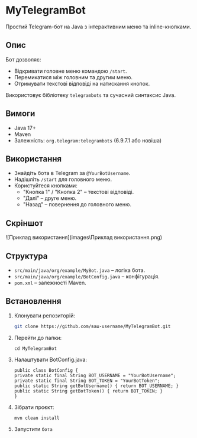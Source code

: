 # MyTelegramBot

Простий Telegram-бот на Java з інтерактивним меню та inline-кнопками.

## Опис

Бот дозволяє:
- Відкривати головне меню командою `/start`.
- Перемикатися між головним та другим меню.
- Отримувати текстові відповіді на натискання кнопок.

Використовує бібліотеку `telegrambots` та сучасний синтаксис Java.

## Вимоги

- Java 17+
- Maven
- Залежність: `org.telegram:telegrambots` (6.9.7.1 або новіша)


## Використання

- Знайдіть бота в Telegram за `@YourBotUsername`.
- Надішліть `/start` для головного меню.
- Користуйтеся кнопками:
  - "Кнопка 1" / "Кнопка 2" – текстові відповіді.
  - "Далі" – друге меню.
  - "Назад" – повернення до головного меню.

## Скріншот
![Приклад використання](images\Приклад використання.png)

## Структура

- `src/main/java/org/example/MyBot.java` – логіка бота.
- `src/main/java/org/example/BotConfig.java` – конфігурація.
- `pom.xml` – залежності Maven.

## Встановлення

1. Клонувати репозиторій:
   ```bash
   git clone https://github.com/ваш-username/MyTelegramBot.git  
   
2. Перейти до папки:
   ```
   cd MyTelegramBot

3. Налаштувати BotConfig.java:
    ```
   public class BotConfig {
    private static final String BOT_USERNAME = "YourBotUsername";
    private static final String BOT_TOKEN = "YourBotToken";
    public static String getBotUsername() { return BOT_USERNAME; }
    public static String getBotToken() { return BOT_TOKEN; } 
   }

4. Зібрати проєкт:
    ```
   mvn clean install

5. Запустити `бота`

